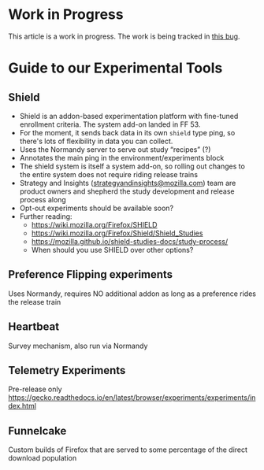 # Work in Progress

This article is a work in progress.
The work is being tracked in
[this bug](https://bugzilla.mozilla.org/show_bug.cgi?id=1341812).

# Guide to our Experimental Tools

## Shield
* Shield is an addon-based experimentation platform with fine-tuned enrollment criteria. The system add-on landed in FF 53.
* For the moment, it sends back data in its own `shield` type ping, so there's lots of flexibility in data you can collect.
* Uses the Normandy server to serve out study “recipes” (?)
* Annotates the main ping in the environment/experiments block
* The shield system is itself a system add-on, so rolling out changes to the entire system does not require riding release trains
* Strategy and Insights (strategyandinsights@mozilla.com) team are product owners and shepherd the study development and release process along
* Opt-out experiments should be available soon?
* Further reading:
    * https://wiki.mozilla.org/Firefox/SHIELD
    * https://wiki.mozilla.org/Firefox/Shield/Shield_Studies
    * https://mozilla.github.io/shield-studies-docs/study-process/
    * When should you use SHIELD over other options?
 
## Preference Flipping experiments
Uses Normandy, requires NO additional addon as long as a preference rides the release train
 
## Heartbeat
Survey mechanism, also run via Normandy
 
## Telemetry Experiments
Pre-release only
https://gecko.readthedocs.io/en/latest/browser/experiments/experiments/index.html
 
## Funnelcake
Custom builds of Firefox that are served to some percentage of the direct download population

